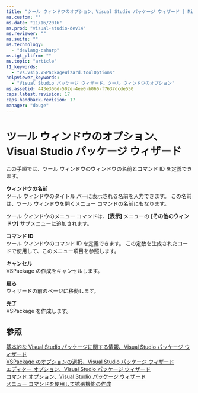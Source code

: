 ```yaml
---
title: "ツール ウィンドウのオプション、Visual Studio パッケージ ウィザード | Microsoft Docs"
ms.custom: ""
ms.date: "11/16/2016"
ms.prod: "visual-studio-dev14"
ms.reviewer: ""
ms.suite: ""
ms.technology: 
  - "devlang-csharp"
ms.tgt_pltfrm: ""
ms.topic: "article"
f1_keywords: 
  - "vs.vsip.VSPackageWizard.toolOptions"
helpviewer_keywords: 
  - "Visual Studio パッケージ ウィザード、ツール ウィンドウのオプション"
ms.assetid: 443e366d-502e-4ee0-b066-f7637dcde550
caps.latest.revision: 17
caps.handback.revision: 17
manager: "douge"
---
```

# ツール ウィンドウのオプション、Visual Studio パッケージ ウィザード
この手順では、ツール ウィンドウのウィンドウの名前とコマンド ID を定義できます。  
  
 **ウィンドウの名前**  
 ツール ウィンドウのタイトル バーに表示される名前を入力できます。 この名前は、ツール ウィンドウを開くメニュー コマンドの名前にもなります。  
  
 ツール ウィンドウのメニュー コマンドは、**\[表示\]** メニューの **\[その他のウィンドウ\]** サブメニューに追加されます。  
  
 **コマンド ID**  
 ツール ウィンドウのコマンド ID を定義できます。 この定数を生成されたコードで使用して、このメニュー項目を参照します。  
  
 **キャンセル**  
 VSPackage の作成をキャンセルします。  
  
 **戻る**  
 ウィザードの前のページに移動します。  
  
 **完了**  
 VSPackage を作成します。  
  
## 参照  
 [基本的な Visual Studio パッケージに関する情報、Visual Studio パッケージ ウィザード](../misc/basic-vspackage-information-visual-studio-package-wizard.md)   
 [VSPackage のオプションの選択、Visual Studio パッケージ ウィザード](../misc/select-vspackage-options-visual-studio-package-wizard.md)   
 [エディター オプション、Visual Studio パッケージ ウィザード](../misc/editor-options-visual-studio-package-wizard.md)   
 [コマンド オプション、Visual Studio パッケージ ウィザード](../misc/command-options-visual-studio-package-wizard.md)   
 [メニュー コマンドを使用して拡張機能の作成](../Topic/Creating%20an%20Extension%20with%20a%20Menu%20Command.md)